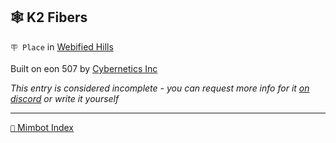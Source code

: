 ## 🕸️ K2 Fibers

`🪧 Place` in [Webified Hills](<https://zeithalt.github.io/r/webified_hills.html>)

Built on eon 507 by [Cybernetics Inc](<https://zeithalt.github.io/r/cybernetics_inc.html>)

_This entry is considered incomplete - you can request more info for it [on discord](<https://discord.com/channels/562910943848169472/1173922660489633802>) or write it yourself_

-----
[`📑` Mimbot Index](<https://zeithalt.github.io/r/#2dc0>)
<!---
keywords:  ci, webified hills
aliases: 
-->
